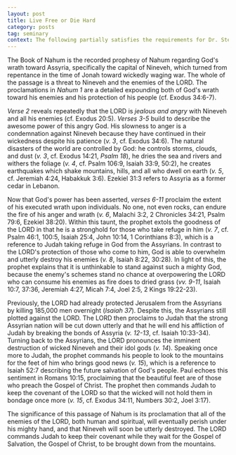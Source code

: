 ```yaml
---
layout: post
title: Live Free or Die Hard
category: posts
tag: seminary
context: The following partially satisfies the requirements for Dr. Steven McKinion's Biblical Hermeneutics class at Southeastern Baptist Theological Seminary.
---
```


The Book of Nahum is the recorded prophesy of Nahum regarding God's wrath toward Assyria, specifically the capital of Nineveh, which turned from repentance in the time of Jonah toward wickedly waging war. The whole of the passage is a threat to Nineveh and the enemies of the LORD. The proclamations in <cite class='bibleref' title='Nahum 1'>Nahum 1</cite> are a detailed expounding both of God's wrath toward his enemies and his protection of his people (cf. Exodus 34:6-7).

<cite class='bibleref' title='Nahum 1:2'>Verse 2</cite> reveals repeatedly that the LORD is *jealous and angry* with Nineveh and all his enemies (cf. Exodus 20:5). <cite class='bibleref' title='Nahum 1:3-5'>Verses 3-5</cite> build to describe the awesome power of this angry God. His slowness to anger is a condemnation against Nineveh because they have continued in their wickedness despite his patience (<cite class='bibleref' title='Nahum 1:3'>v. 3</cite>, cf. Exodus 34:6). The natural disasters of the world are controlled by God: he controls storms, clouds, and dust (<cite class='bibleref' title='Nahum 1:3'>v. 3</cite>, cf. Exodus 14:21, <cite class='bibleref' title='Psalm 18'>Psalm 18</cite>), he dries the sea and rivers and withers the foliage (<cite class='bibleref' title='Nahum 1:4'>v. 4</cite>, cf. Psalm 106:9, Isaiah 33:9, 50:2), he creates earthquakes which shake mountains, hills, and all who dwell on earth (<cite class='bibleref' title='Nahum 1:5'>v. 5</cite>, cf. Jeremiah 4:24, Habakkuk 3:6). Ezekiel 31:3 refers to Assyria as a former cedar in Lebanon.

Now that God's power has been asserted, <cite class='bibleref' title='Nahum 1:6-11'>verses 6-11</cite> proclaim the extent of his executed wrath upon individuals. No one, not even rocks, can endure the fire of his anger and wrath (<cite class='bibleref' title='Nahum 1:6'>v. 6</cite>, Malachi 3:2, 2 Chronicles 34:21, Psalm 79:6, Ezekiel 38:20). Within this taunt, the prophet extols the goodness of the LORD in that he is a stronghold for those who take refuge in him (<cite class='bibleref' title='Nahum 1:7'>v. 7</cite>, cf. Psalm 46:1, 100:5, Isaiah 25:4, John 10:14, 1 Corinthians 8:3), which is a reference to Judah taking refuge in God from the Assyrians. In contrast to the LORD's protection of those who come to him, God is able to overwhelm and utterly destroy his enemies (<cite class='bibleref' title='Nahum 1:8'>v. 8</cite>, Isaiah 8:22, 30:28). In light of this, the prophet explains that it is unthinkable to stand against such a mighty God, because the enemy's schemes stand no chance at overpowering the LORD who can consume his enemies as fire does to dried grass (<cite class='bibleref' title='Nahum 1:9-11'>vv. 9-11</cite>, Isaiah 10:7, 37:36, Jeremiah 4:27, Micah 7:4, Joel 2:5, 2 Kings 19:22-23).

Previously, the LORD had already protected Jerusalem from the Assyrians by killing 185,000 men overnight (<cite class='bibleref' title='Isaiah 37'>Isaiah 37</cite>). Despite this, the Assyrians still plotted against the LORD. The LORD then proclaims to Judah that the strong Assyrian nation will be cut down utterly and that he will end his affliction of Judah by breaking the bonds of Assyria (<cite class='bibleref' title='Nahum 1:12-13'>v. 12-13</cite>, cf. Isaiah 10:33-34). Turning back to the Assyrians, the LORD pronounces the imminent destruction of wicked Nineveh and their idol gods (<cite class='bibleref' title='Nahum 1:14'>v. 14</cite>). Speaking once more to Judah, the prophet commands his people to look to the mountains for the feet of him who brings good news (<cite class='bibleref' title='Nahum 1:15'>v. 15</cite>), which is a reference to Isaiah 52:7 describing the future salvation of God's people. Paul echoes this sentiment in Romans 10:15, proclaiming that the beautiful feet are of those who preach the Gospel of Christ. The prophet then commands Judah to keep the covenant of the LORD so that the wicked will not hold them in bondage once more (<cite class='bibleref' title='Nahum 1:15'>v. 15</cite>, cf. Exodus 34:11, Numbers 30:2, Joel 3:17).

The significance of this passage of Nahum is its proclamation that all of the enemies of the LORD, both human and spiritual, will eventually perish under his mighty hand, and that Nineveh will soon be utterly destroyed. The LORD commands Judah to keep their covenant while they wait for the Gospel of Salvation, the Gospel of Christ, to be brought down from the mountains.
